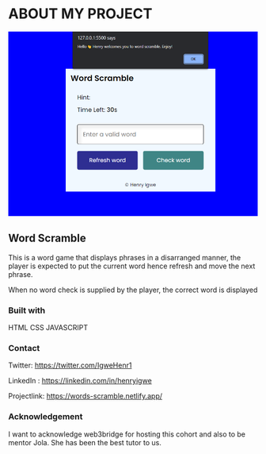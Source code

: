 # ABOUT MY PROJECT

![](./screenshot.png)

## Word Scramble

This is a word game that displays phrases in a disarranged manner, the player is expected to put the current word hence refresh and move the next phrase.

When no word check is supplied by the player, the correct word is displayed

### Built with

HTML
CSS
JAVASCRIPT

### Contact
Twitter: https://twitter.com/IgweHenr1

LinkedIn : https://linkedin.com/in/henryigwe

Projectlink: https://words-scramble.netlify.app/


### Acknowledgement 
I want to acknowledge web3bridge for hosting this cohort and also to be mentor Jola. She has been the best tutor to us.